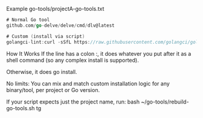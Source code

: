 Example go-tools/projectA-go-tools.txt
```go
# Normal Go tool
github.com/go-delve/delve/cmd/dlv@latest

# Custom (install via script)
golangci-lint:curl -sSfL https://raw.githubusercontent.com/golangci/golangci-lint/HEAD/install.sh | sh -s -- -b $(go env GOPATH)/bin v2.2.1
```

 How It Works
If the line has a colon :, it does whatever you put after it as a shell command (so any complex install is supported).

Otherwise, it does go install.

No limits: You can mix and match custom installation logic for any binary/tool, per project or Go version.


If your script expects just the project name, run:
bash ~/go-tools/rebuild-go-tools.sh tg
